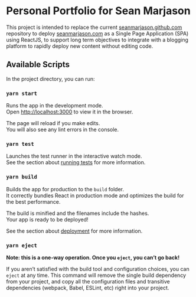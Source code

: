 # Personal Portfolio for Sean Marjason

This project is intended to replace the current [seanmarjason.github.com](https://github.com/seanmarjason/seanmarjason.github.io) repository to deploy [seanmarjason.com](https://www.seanmarjason.com/) as a Single Page Application (SPA) using ReactJS, to support long term objectives to integrate with a blogging platform to rapidly deploy new content without editing code.

## Available Scripts

In the project directory, you can run:

### `yarn start`

Runs the app in the development mode.\
Open [http://localhost:3000](http://localhost:3000) to view it in the browser.

The page will reload if you make edits.\
You will also see any lint errors in the console.

### `yarn test`

Launches the test runner in the interactive watch mode.\
See the section about [running tests](https://facebook.github.io/create-react-app/docs/running-tests) for more information.

### `yarn build`

Builds the app for production to the `build` folder.\
It correctly bundles React in production mode and optimizes the build for the best performance.

The build is minified and the filenames include the hashes.\
Your app is ready to be deployed!

See the section about [deployment](https://facebook.github.io/create-react-app/docs/deployment) for more information.

### `yarn eject`

**Note: this is a one-way operation. Once you `eject`, you can’t go back!**

If you aren’t satisfied with the build tool and configuration choices, you can `eject` at any time. This command will remove the single build dependency from your project, and copy all the configuration files and transitive dependencies (webpack, Babel, ESLint, etc) right into your project.
